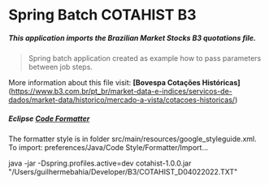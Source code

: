 # Spring Batch COTAHIST B3  

##### This application imports the Brazilian Market Stocks B3 quotations file.   

> Spring batch application created as example how to pass parameters between job steps.   

More information about this file visit: **[Bovespa Cotações Históricas]** (https://www.b3.com.br/pt_br/market-data-e-indices/servicos-de-dados/market-data/historico/mercado-a-vista/cotacoes-historicas/)

##### Eclipse [Code Formatter](https://github.com/google/styleguide/blob/gh-pages/eclipse-java-google-style.xml)   
The formatter style is in folder src/main/resources/google_styleguide.xml.   
To import: preferences/Java/Code Style/Formatter/Import...   


java -jar -Dspring.profiles.active=dev cotahist-1.0.0.jar "/Users/guilhermebahia/Developer/B3/COTAHIST_D04022022.TXT"

